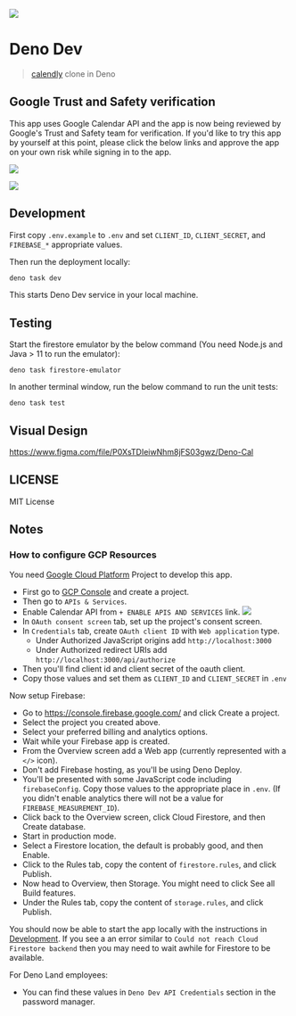 ![](./doc/screenshot.png)

# Deno Dev

> [calendly](https://calendly.com/) clone in Deno

## Google Trust and Safety verification

This app uses Google Calendar API and the app is now being reviewed by Google's
Trust and Safety team for verification. If you'd like to try this app by
yourself at this point, please click the below links and approve the app on your
own risk while signing in to the app.

![](./doc/screenshot_consent_screen0.png)

![](./doc/screenshot_consent_screen1.png)

## Development

First copy `.env.example` to `.env` and set `CLIENT_ID`, `CLIENT_SECRET`, and
`FIREBASE_*` appropriate values.

Then run the deployment locally:

```sh
deno task dev
```

This starts Deno Dev service in your local machine.

## Testing

Start the firestore emulator by the below command (You need Node.js and Java >
11 to run the emulator):

```
deno task firestore-emulator
```

In another terminal window, run the below command to run the unit tests:

```
deno task test
```

## Visual Design

https://www.figma.com/file/P0XsTDIeiwNhm8jFS03gwz/Deno-Cal

## LICENSE

MIT License

## Notes

### How to configure GCP Resources

You need [Google Cloud Platform](https://console.cloud.google.com/) Project to
develop this app.

- First go to [GCP Console](https://console.cloud.google.com/) and create a
  project.
- Then go to `APIs & Services`.
- Enable Calendar API from `+ ENABLE APIS AND SERVICES` link.
  ![](doc/enable-api.png)
- In `OAuth consent screen` tab, set up the project's consent screen.
- In `Credentials` tab, create `OAuth client ID` with `Web application` type.
  - Under Authorized JavaScript origins add `http://localhost:3000`
  - Under Authorized redirect URIs add `http://localhost:3000/api/authorize`
- Then you'll find client id and client secret of the oauth client.
- Copy those values and set them as `CLIENT_ID` and `CLIENT_SECRET` in `.env`

Now setup Firebase:

- Go to https://console.firebase.google.com/ and click Create a project.
- Select the project you created above.
- Select your preferred billing and analytics options.
- Wait while your Firebase app is created.
- From the Overview screen add a Web app (currently represented with a `</>`
  icon).
- Don't add Firebase hosting, as you'll be using Deno Deploy.
- You'll be presented with some JavaScript code including `firebaseConfig`. Copy
  those values to the appropriate place in `.env`. (If you didn't enable
  analytics there will not be a value for `FIREBASE_MEASUREMENT_ID`).
- Click back to the Overview screen, click Cloud Firestore, and then Create
  database.
- Start in production mode.
- Select a Firestore location, the default is probably good, and then Enable.
- Click to the Rules tab, copy the content of `firestore.rules`, and click
  Publish.
- Now head to Overview, then Storage. You might need to click See all Build
  features.
- Under the Rules tab, copy the content of `storage.rules`, and click Publish.

You should now be able to start the app locally with the instructions in
[Development](#development). If you see a an error similar to
`Could not reach Cloud Firestore backend` then you may need to wait awhile for
Firestore to be available.

For Deno Land employees:

- You can find these values in `Deno Dev API Credentials` section in the password
  manager.
